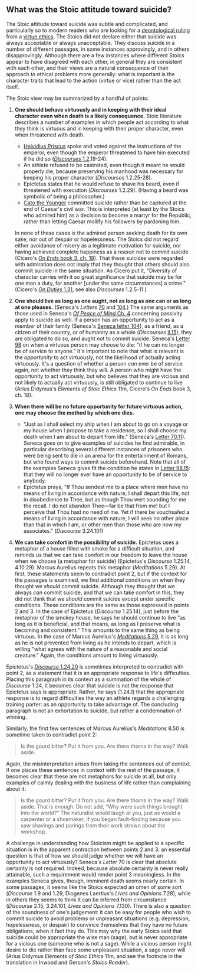 ## What was the Stoic attitude toward suicide?

The Stoic attitude toward suicide was subtle and complicated, and particularly so to modern readers who are looking for a [deontological ruling](https://en.wikipedia.org/wiki/Deontological_ethics) from a [virtue ethics](https://en.wikipedia.org/wiki/Virtue_ethics).  The Stoics did not declare either that suicide was always acceptable or always unacceptable. They  discuss suicide in a number of different passages, in some instances approvingly, and in others disapprovingly. Although there are a few instances where different Stoics appear to have disagreed with each other, in general they are consistent with each other, and their views are a natural consequence of their approach to ethical problems more generally: what is important is the character traits that lead to the action (virtue or vice) rather than the act itself.

The Stoic view may be summarized by a handful of points:

1. **One should behave virtuously and in keeping with their ideal character even when death is a likely consequence.** Stoic literature describes a number of examples in which people act according to what they think is virtuous and in keeping with their proper character, even when threatened with death.
     - [Helvidius Priscus](https://en.wikipedia.org/wiki/Helvidius_Priscus) spoke and voted against the instructions of the emperor, even though the emperor threatened to have him executed if he did so ([*Discourses* 1.2](https://en.wikisource.org/wiki/Epictetus,_the_Discourses_as_reported_by_Arrian,_the_Manual,_and_Fragments/Book_1/Chapter_2).19-24).
     - An athlete refused to be castrated, even though it meant he would properly die, because preserving his manhood was necessary for keeping his proper character (*Discourses* 1.2.25-28).
     - Epictetus states that he would refuse to shave his beard, even if threatened with execution (*Discourses* 1.2.29). (Having a beard was symbolic of being a philosopher.)
     - [Cato the Younger](https://en.wikipedia.org/wiki/Cato_the_Younger) committed suicide rather than be captured at the end of Caesar's civil war. This is interpreted (at least by the Stoics who admired him) as a decision to become a martyr for the Republic, rather than letting Caesar mollify his followers by pardoning him. 
    
    In none of these cases is the admired person seeking death for its own sake, nor out of despair or hopelessness. The Stoics did not regard either avoidance of misery as a legitimate motivation for suicide, nor having achieved complete happiness as a reason not to commit suicide (Cicero's [*On Ends* book 3, ch. 18](https://www.gutenberg.org/files/29247/29247-h/29247-h.html#Pg202)).
    That these suicides were regarded with admiration does not imply that they thought that others should also commit suicide in the same situation. As Cicero put it, "Diversity of character carries with it so great significance that suicide may be for one man a duty, for another [under the same circumstances] a crime." (Cicero's [*On Duties* 1.31](https://www.gutenberg.org/files/47001/47001-h/47001-h.htm#I.112), see also *Discourses* 1.2.5-11.)
2. **One should live as long as one aught, not as long as one can or as long at one pleases.** (Seneca's *Letters* [70](https://en.wikisource.org/wiki/Moral_letters_to_Lucilius/Letter_70) and [104](https://en.wikisource.org/wiki/Moral_letters_to_Lucilius/Letter_104).)  The same arguments as those used in Seneca's [*Of Peace of Mind* Ch. 4](https://en.wikisource.org/wiki/Of_Peace_of_Mind#IV.) concerning passivity apply to suicide as well. If a person has an opportunity to act as a member of their family (Seneca's  [Seneca letter 104](http://en.wikisource.org/wiki/Moral_letters_to_Lucilius/Letter_104)), as a friend, as a citizen of their country, or of humanity as a whole (*Discourses* [II.15](https://en.wikisource.org/wiki/Epictetus,_the_Discourses_as_reported_by_Arrian,_the_Manual,_and_Fragments/Book_2/Chapter_15)), they are obligated to do so, and aught not to commit suicide.  Seneca's [Letter 98](https://en.wikisource.org/wiki/Moral_letters_to_Lucilius/Letter_98) on when a virtuous person may choose to die: "if he can no longer be of service to anyone." It's important to note that what is relevant is the *opportunity* to act virtuously, not the likelihood of actually acting virtuously. It's a question of whether a person *can* ever be of service again, not whether they think they *will*.  A person who might have the opportunity to act virtuously, but who believes that they are vicious and not likely to actually act virtuously, is still obligated to continue to live (Arius Didymus's *Elements of Stoic Ethics* 11m, Cicero's *On Ends* book 3, ch. 18).
3. **When there will be no future opportunity for future virtuous action, one may choose the method by which one dies.**
    - "Just as I shall select my ship when I am about to go on a voyage or my house when I propose to take a residence, so I shall choose my death when I am about to depart from life." (Seneca's [Letter 70.11](https://en.wikisource.org/wiki/Moral_letters_to_Lucilius/Letter_70)). Seneca goes on to give examples of suicides he find admirable, in particular describing several different instances of prisoners who were being sent to die in an arena for the entertainment of Romans, but who found ways to commit suicide beforehand. Note that all of the examples Seneca gives fit the condition he states in [Letter 98.15](https://en.wikisource.org/wiki/Moral_letters_to_Lucilius/Letter_98): that they will no longer ever have an opportunity to be of service to anybody.
    - Epictetus prays, "If Thou sendest me to a place where men have no means of living in accordance with nature, I shall depart this life, not in disobedience to Thee, but as though Thou wert sounding for me the recall. I do not abandon Thee—far be that from me! but I perceive that Thou hast no need of me. Yet if there be vouchsafed a means of living in accordance with nature, I will seek no other place than that in which I am, or other men than those who are now my associates." (*Discourse* 3.24.101)
4. **We can take comfort in the possibility of suicide.** Epictetus uses a metaphor of a house filled with smoke for a difficult situation, and reminds us that we can take comfort in our freedom to leave the house when we choose (a metaphor for suicide) (Epictetus's *Discourse* 1.25.14, 4.10.29). Marcus Aurelius repeats this metaphor (*Meditations* 5.29). At first, these statements seem to contradict point 2, but if the context for the passages is examined, we find additional conditions on when they thought we *should* commit suicide. Although they thought that we always *can* commit suicide, and that we can take comfort in this, they did not think that we *should* commit suicide except under specific conditions. These conditions are the same as those expressed in points 2 and 3. In the case of Epictetus (*Discourse* 1.25.14), just before the metaphor of the smokey house, he says he should continue to live "as long as it is beneficial, and that means, as long as I preserve what is becoming and consistent." This amounts to the same thing as being virtuous. In the case of Marcus Aurelius's [*Meditations* 5.29](https://www.gutenberg.org/files/55317/55317-h/55317-h.htm#V_29), it is as long as he is not prevented from living as he intends to depart, which is willing "what agrees with the nature of a reasonable and social creature." Again, the conditions amount to living virtuously.
   
Epictetus's [*Discourse* 1.24.20](https://en.wikisource.org/wiki/Epictetus,_the_Discourses_as_reported_by_Arrian,_the_Manual,_and_Fragments/Book_1/Chapter_24) is sometimes interpreted to contradict with point 2, as a statement that it is an appropriate response to life's difficulties. Placing this paragraph in its context as a summation of the whole of *Discourse* 1.24, it becomes clear that suicide is not the response that Epictetus says is appropriate. Rather, he says (1.24.1) that the appropriate response is to regard difficulties the way an athlete regards a challenging training parter: as an opportunity to take advantage of. The concluding paragraph is not an exhortation to suicide, but rather a condemnation of whining.

Similarly, the first few sentences of Marcus Aurelius's *Meditations* 8.50 is sometime taken to contradict point 2:

> Is the gourd bitter? Put it from you. Are there thorns in the way? Walk aside.

Again, the misinterpretation arises from taking the sentences out of context. If one places these sentences in context with the rest of the passage, it becomes clear that these are not metaphors for suicide at all, but only examples of calmly dealing with the business of life rather than complaining about it:

> Is the gourd bitter? Put it from you. Are there thorns in the way? Walk aside. That is enough. Do not add, “Why were such things brought into the world?” The naturalist would laugh at you, just as would a carpenter or a shoemaker, if you began fault-finding because you saw shavings and parings from their work strewn about the workshop. 
 
A challenge in understanding how Stoicism might be applied to a specific situation is in the apparent contraction between points 2 and 3: an essential question is that of how we should judge whether we will have an opportunity to act virtuously? Seneca's *Letter* 70 is clear that absolute certainty is not required. Indeed, because absolute certainty is never really attainable, such a requirement would render point 3 meaningless. In the examples Seneca gives, though, imminent death seems nearly certain. In some passages, it seems like the Stoics expected an omen of some sort (*Discourse* 1.9 and 1.29, Diogenes Laertius's *Lives and Opinions* 7.28), while in others they seems to think it can be inferred from circumstance (*Discourse* 2.15, 3.24.101, *Lives and Opinions* 7.130). There is also a question of the soundness of one's judgement: it can be easy for people who wish to commit suicide to avoid problems or unpleasant situations (e.g. depression, hopelessness, or despair) to convince themselves that they have no future obligations, when it fact they do. This may why the early Stoics said that suicide could be appropriate the wise man (sage), but is never appropriate for a vicious one (someone who is not a sage). While a vicious person might desire to die rather than face some unpleasant situation, a sage never will (Arius Didymus *Elements of Stoic Ethics* 11m, and see the footnote in the translation in Inwood and Gerson's *Stoics Reader*).


